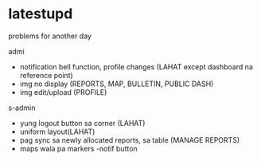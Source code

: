 # latestupd
problems for another day  

admi 
- notification bell function, profile changes  (LAHAT except dashboard na reference point)
- img no display (REPORTS, MAP, BULLETIN, PUBLIC DASH)
- img edit/upload (PROFILE)


s-admin
- yung logout button sa corner (LAHAT) 
- uniform layout(LAHAT) 
- pag sync sa newly allocated reports, sa table (MANAGE REPORTS)
- maps wala pa markers -notif button
